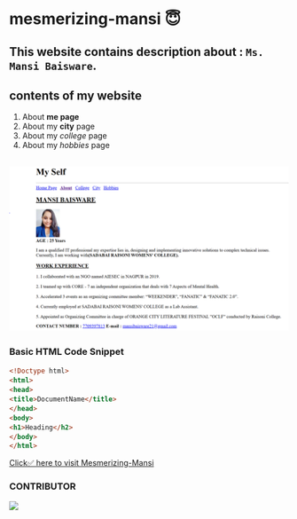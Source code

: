 # mesmerizing-mansi 😇

This website contains description about :
`Ms. Mansi Baisware`.
---

## contents of my website
1. About **me page**
2. About my **city** page
3. About my *college* page
4. About my *hobbies* page

![select from this image](./images/Capture2.PNG)
---

### Basic HTML Code Snippet 

```html
<!Doctype html>
<html>
<head>
<title>DocumentName</title>
</head>
<body>
<h1>Heading</h2>
</body>
</html>
```
[Click✅ here to visit Mesmerizing-Mansi](index.html)

 ### CONTRIBUTOR
 <a href="https://github.com/mansiB-1706/mesmerizing-mansi/graphs/contributors">
  <img src="https://contrib.rocks/image?repo=mansiB-1706/mesmerizing-mansi" />
</a>


